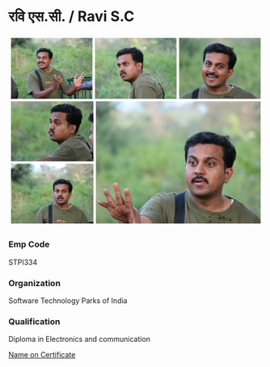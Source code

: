 	 	
# रवि एस.सी. / Ravi S.C
![image of ravi sc](../img/ravi.jpg) 

### Emp Code
STPI334

### Organization
Software Technology Parks of India

### Qualification
Diploma in Electronics and communication

[Name on Certificate](certificatename.md)



